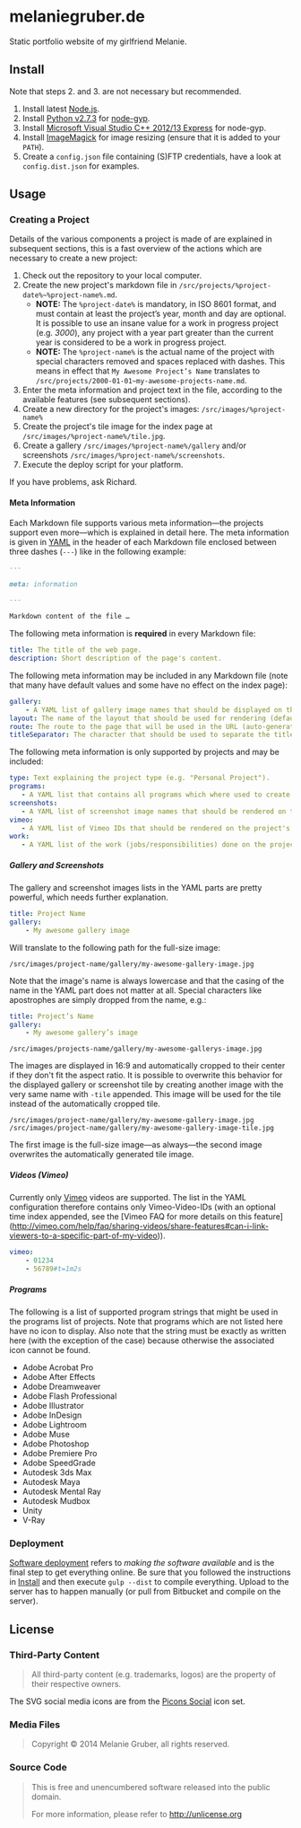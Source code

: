 # melaniegruber.de
Static portfolio website of my girlfriend Melanie.

## Install
Note that steps 2. and 3. are not necessary but recommended.

1. Install latest [Node.js](https://nodejs.org/).
2. Install [Python v2.7.3](http://www.python.org/download/releases/2.7.3#download) for [node-gyp](https://github.com/TooTallNate/node-gyp).
3. Install [Microsoft Visual Studio C++ 2012/13 Express](http://go.microsoft.com/?linkid=9816758) for node-gyp.
4. Install [ImageMagick](http://www.imagemagick.org/script/binary-releases.php) for image resizing (ensure that it is
   added to your `PATH`).
5. Create a `config.json` file containing (S)FTP credentials, have a look at `config.dist.json` for examples.

## Usage
### Creating a Project
Details of the various components a project is made of are explained in subsequent sections, this is a fast overview of
the actions which are necessary to create a new project:

1. Check out the repository to your local computer.
2. Create the new project's markdown file in `/src/projects/%project-date%~%project-name%.md`.
    * **NOTE:** The `%project-date%` is mandatory, in ISO 8601 format, and must contain at least the project’s year,
      month and day are optional. It is possible to use an insane value for a work in progress project (e.g. *3000*),
      any project with a year part greater than the current year is considered to be a work in progress project.
    * **NOTE:** The `%project-name%` is the actual name of the project with special characters removed and spaces
      replaced with dashes. This means in effect that `My Awesome Project’s Name` translates to
      `/src/projects/2000-01-01~my-awesome-projects-name.md`.
3. Enter the meta information and project text in the file, according to the available features (see subsequent
   sections).
4. Create a new directory for the project's images: `/src/images/%project-name%`
5. Create the project's tile image for the index page at `/src/images/%project-name%/tile.jpg`.
6. Create a gallery `/src/images/%project-name%/gallery` and/or screenshots `/src/images/%project-name%/screenshots`.
7. Execute the deploy script for your platform.

If you have problems, ask Richard.

#### Meta Information
Each Markdown file supports various meta information—the projects support even more—which is explained in detail here.
The meta information is given in [YAML](http://www.yaml.org/) in the header of each Markdown file enclosed between three
dashes (`---`) like in the following example:

```markdown
---

meta: information

---

Markdown content of the file …
```

The following meta information is **required** in every Markdown file:

```yaml
title: The title of the web page.
description: Short description of the page's content.
```

The following meta information may be included in any Markdown file (note that many have default values and some have no
effect on the index page):

```yaml
gallery:
    - A YAML list of gallery image names that should be displayed on the page.
layout: The name of the layout that should be used for rendering (defaults to "default").
route: The route to the page that will be used in the URL (auto-generated based on filename).
titleSeparator: The character that should be used to separate the title from the subtitle (defaults to " | ").
```

The following meta information is only supported by projects and may be included:

```yaml
type: Text explaining the project type (e.g. "Personal Project").
programs:
   - A YAML list that contains all programs which where used to create the project.
screenshots:
   - A YAML list of screenshot image names that should be rendered on the project's page.
vimeo:
   - A YAML list of Vimeo IDs that should be rendered on the project's page.
work:
   - A YAML list of the work (jobs/responsibilities) done on the project.
```

##### Gallery and Screenshots
The gallery and screenshot images lists in the YAML parts are pretty powerful, which needs further explanation.

```yaml
title: Project Name
gallery:
    - My awesome gallery image
```

Will translate to the following path for the full-size image:

```
/src/images/project-name/gallery/my-awesome-gallery-image.jpg
```

Note that the image's name is always lowercase and that the casing of the name in the YAML part does not matter at all.
Special characters like apostrophes are simply dropped from the name, e.g.:

```yaml
title: Project’s Name
gallery:
    - My awesome gallery’s image
```

```
/src/images/projects-name/gallery/my-awesome-gallerys-image.jpg
```

The images are displayed in 16:9 and automatically cropped to their center if they don't fit the aspect ratio. It is
possible to overwrite this behavior for the displayed gallery or screenshot tile by creating another image with the very
same name with `-tile` appended. This image will be used for the tile instead of the automatically cropped tile.

```
/src/images/project-name/gallery/my-awesome-gallery-image.jpg
/src/images/project-name/gallery/my-awesome-gallery-image-tile.jpg
```

The first image is the full-size image—as always—the second image overwrites the automatically generated tile image.

##### Videos (Vimeo)
Currently only [Vimeo](https://vimeo.com) videos are supported. The list in the YAML configuration therefore contains
only Vimeo-Video-IDs (with an optional time index appended, see the [Vimeo FAQ for more details on this feature]
(http://vimeo.com/help/faq/sharing-videos/share-features#can-i-link-viewers-to-a-specific-part-of-my-video)).

```yaml
vimeo:
    - 01234
    - 56789#t=1m2s
```

##### Programs
The following is a list of supported program strings that might be used in the programs list of projects. Note that 
programs which are not listed here have no icon to display. Also note that the string must be exactly as written here 
(with the exception of the case) because otherwise the associated icon cannot be found.  

* Adobe Acrobat Pro
* Adobe After Effects
* Adobe Dreamweaver
* Adobe Flash Professional
* Adobe Illustrator
* Adobe InDesign
* Adobe Lightroom
* Adobe Muse
* Adobe Photoshop
* Adobe Premiere Pro
* Adobe SpeedGrade
* Autodesk 3ds Max
* Autodesk Maya
* Autodesk Mental Ray
* Autodesk Mudbox
* Unity
* V-Ray

### Deployment
[Software deployment](https://en.wikipedia.org/wiki/Software_deployment) refers to *making the software available* and 
is the final step to get everything online. Be sure that you followed the instructions in [Install](#install) and then 
execute `gulp --dist` to compile everything. Upload to the server has to happen manually (or pull from Bitbucket and 
compile on the server).

## License
### Third-Party Content
> All third-party content (e.g. trademarks, logos) are the property of their respective owners.

The SVG social media icons are from the [Picons Social](https://picons.me/download-social.php) icon set.

### Media Files
> Copyright © 2014 Melanie Gruber, all rights reserved.

### Source Code
> This is free and unencumbered software released into the public domain.
> 
> For more information, please refer to <http://unlicense.org>
